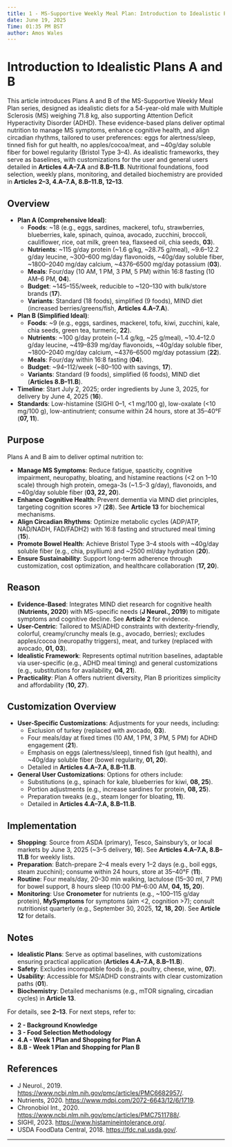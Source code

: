 ```yaml
---
title: 1 - MS-Supportive Weekly Meal Plan: Introduction to Idealistic Plans A and B
date: June 19, 2025
Time: 01:35 PM BST
author: Amos Wales
---
```


# Introduction to Idealistic Plans A and B

This article introduces Plans A and B of the MS-Supportive Weekly Meal Plan series, designed as idealistic diets for a 54-year-old male with Multiple Sclerosis (MS) weighing 71.8 kg, also supporting Attention Deficit Hyperactivity Disorder (ADHD). These evidence-based plans deliver optimal nutrition to manage MS symptoms, enhance cognitive health, and align circadian rhythms, tailored to user preferences: eggs for alertness/sleep, tinned fish for gut health, no apples/cocoa/meat, and ~40g/day soluble fiber for bowel regularity (Bristol Type 3–4). As idealistic frameworks, they serve as baselines, with customizations for the user and general users detailed in **Articles 4.A–7.A** and **8.B–11.B**. Nutritional foundations, food selection, weekly plans, monitoring, and detailed biochemistry are provided in **Articles 2–3, 4.A–7.A, 8.B–11.B, 12–13**.

## Overview
- **Plan A (Comprehensive Ideal)**:
  - **Foods**: ~18 (e.g., eggs, sardines, mackerel, tofu, strawberries, blueberries, kale, spinach, quinoa, avocado, zucchini, broccoli, cauliflower, rice, oat milk, green tea, flaxseed oil, chia seeds, **03**).
  - **Nutrients**: ~115 g/day protein (~1.6 g/kg, ~28.75 g/meal), ~9.6–12.2 g/day leucine, ~300–600 mg/day flavonoids, ~40g/day soluble fiber, ~1800–2040 mg/day calcium, ~4376–6500 mg/day potassium (**03**).
  - **Meals**: Four/day (10 AM, 1 PM, 3 PM, 5 PM) within 16:8 fasting (10 AM–6 PM, **04**).
  - **Budget**: ~$145–$155/week, reducible to ~$120–$130 with bulk/store brands (**17**).
  - **Variants**: Standard (18 foods), simplified (9 foods), MIND diet (increased berries/greens/fish, **Articles 4.A–7.A**).
- **Plan B (Simplified Ideal)**:
  - **Foods**: ~9 (e.g., eggs, sardines, mackerel, tofu, kiwi, zucchini, kale, chia seeds, green tea, turmeric, **22**).
  - **Nutrients**: ~100 g/day protein (~1.4 g/kg, ~25 g/meal), ~10.4–12.0 g/day leucine, ~419–839 mg/day flavonoids, ~40g/day soluble fiber, ~1800–2040 mg/day calcium, ~4376–6500 mg/day potassium (**22**).
  - **Meals**: Four/day within 16:8 fasting (**04**).
  - **Budget**: ~$94–$112/week (~$80–$100 with savings, **17**).
  - **Variants**: Standard (9 foods), simplified (6 foods), MIND diet (**Articles 8.B–11.B**).
- **Timeline**: Start July 2, 2025; order ingredients by June 3, 2025, for delivery by June 4, 2025 (**16**).
- **Standards**: Low-histamine (SIGHI 0–1, <1 mg/100 g), low-oxalate (<10 mg/100 g), low-antinutrient; consume within 24 hours, store at 35–40°F (**07, 11**).

## Purpose
Plans A and B aim to deliver optimal nutrition to:
- **Manage MS Symptoms**: Reduce fatigue, spasticity, cognitive impairment, neuropathy, bloating, and histamine reactions (<2 on 1–10 scale) through high protein, omega-3s (~1.5–3 g/day), flavonoids, and ~40g/day soluble fiber (**03, 22, 20**).
- **Enhance Cognitive Health**: Prevent dementia via MIND diet principles, targeting cognition scores >7 (**28**). See **Article 13** for biochemical mechanisms.
- **Align Circadian Rhythms**: Optimize metabolic cycles (ADP/ATP, NAD/NADH, FAD/FADH2) with 16:8 fasting and structured meal timing (**15**).
- **Promote Bowel Health**: Achieve Bristol Type 3–4 stools with ~40g/day soluble fiber (e.g., chia, psyllium) and ~2500 ml/day hydration (**20**).
- **Ensure Sustainability**: Support long-term adherence through customization, cost optimization, and healthcare collaboration (**17, 20**).

## Reason
- **Evidence-Based**: Integrates MIND diet research for cognitive health (**Nutrients, 2020**) with MS-specific needs (**J Neurol., 2019**) to mitigate symptoms and cognitive decline. See **Article 2** for evidence.
- **User-Centric**: Tailored to MS/ADHD constraints with dexterity-friendly, colorful, creamy/crunchy meals (e.g., avocado, berries); excludes apples/cocoa (neuropathy triggers), meat, and turkey (replaced with avocado, **01, 03**).
- **Idealistic Framework**: Represents optimal nutrition baselines, adaptable via user-specific (e.g., ADHD meal timing) and general customizations (e.g., substitutions for availability, **04, 21**).
- **Practicality**: Plan A offers nutrient diversity, Plan B prioritizes simplicity and affordability (**10, 27**).

## Customization Overview
- **User-Specific Customizations**: Adjustments for your needs, including:
  - Exclusion of turkey (replaced with avocado, **03**).
  - Four meals/day at fixed times (10 AM, 1 PM, 3 PM, 5 PM) for ADHD engagement (**21**).
  - Emphasis on eggs (alertness/sleep), tinned fish (gut health), and ~40g/day soluble fiber (bowel regularity, **01, 20**).
  - Detailed in **Articles 4.A–7.A, 8.B–11.B**.
- **General User Customizations**: Options for others include:
  - Substitutions (e.g., spinach for kale, blueberries for kiwi, **08, 25**).
  - Portion adjustments (e.g., increase sardines for protein, **08, 25**).
  - Preparation tweaks (e.g., steam longer for bloating, **11**).
  - Detailed in **Articles 4.A–7.A, 8.B–11.B**.

## Implementation
- **Shopping**: Source from ASDA (primary), Tesco, Sainsbury’s, or local markets by June 3, 2025 (~$3–$5 delivery, **16**). See **Articles 4.A–7.A, 8.B–11.B** for weekly lists.
- **Preparation**: Batch-prepare 2–4 meals every 1–2 days (e.g., boil eggs, steam zucchini); consume within 24 hours, store at 35–40°F (**11**).
- **Routine**: Four meals/day, 20–30 min walking, lactulose (15–30 ml, 7 PM) for bowel support, 8 hours sleep (10:00 PM–6:00 AM, **04, 15, 20**).
- **Monitoring**: Use **Cronometer** for nutrients (e.g., ~100–115 g/day protein), **MySymptoms** for symptoms (aim <2, cognition >7); consult nutritionist quarterly (e.g., September 30, 2025, **12, 18, 20**). See **Article 12** for details.

## Notes
- **Idealistic Plans**: Serve as optimal baselines, with customizations ensuring practical application (**Articles 4.A–7.A, 8.B–11.B**).
- **Safety**: Excludes incompatible foods (e.g., poultry, cheese, wine, **07**).
- **Usability**: Accessible for MS/ADHD constraints with clear customization paths (**01**).
- **Biochemistry**: Detailed mechanisms (e.g., mTOR signaling, circadian cycles) in **Article 13**.

For details, see **2–13**. For next steps, refer to:
- **2 - Background Knowledge**
- **3 - Food Selection Methodology**
- **4.A - Week 1 Plan and Shopping for Plan A**
- **8.B - Week 1 Plan and Shopping for Plan B**

## References
- J Neurol., 2019. https://www.ncbi.nlm.nih.gov/pmc/articles/PMC6682957/.
- Nutrients, 2020. https://www.mdpi.com/2072-6643/12/6/1719.
- Chronobiol Int., 2020. https://www.ncbi.nlm.nih.gov/pmc/articles/PMC7511788/.
- SIGHI, 2023. https://www.histamineintolerance.org/.
- USDA FoodData Central, 2018. https://fdc.nal.usda.gov/.
---